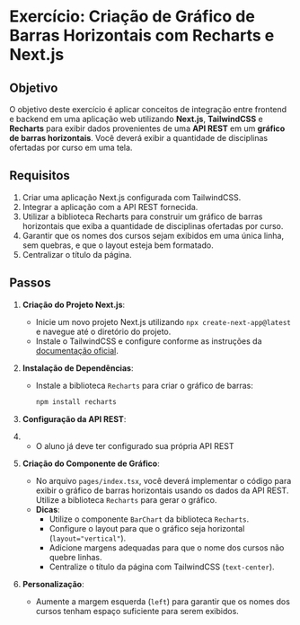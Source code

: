 # Exercício: Criação de Gráfico de Barras Horizontais com Recharts e Next.js

## Objetivo

O objetivo deste exercício é aplicar conceitos de integração entre frontend e backend em uma aplicação web utilizando **Next.js**, **TailwindCSS** e **Recharts** para exibir dados provenientes de uma **API REST** em um **gráfico de barras horizontais**. Você deverá exibir a quantidade de disciplinas ofertadas por curso em uma tela.

## Requisitos

1. Criar uma aplicação Next.js configurada com TailwindCSS.
2. Integrar a aplicação com a API REST fornecida.
3. Utilizar a biblioteca Recharts para construir um gráfico de barras horizontais que exiba a quantidade de disciplinas ofertadas por curso.
4. Garantir que os nomes dos cursos sejam exibidos em uma única linha, sem quebras, e que o layout esteja bem formatado.
5. Centralizar o título da página.

## Passos

1. **Criação do Projeto Next.js**:
   - Inicie um novo projeto Next.js utilizando `npx create-next-app@latest` e navegue até o diretório do projeto.
   - Instale o TailwindCSS e configure conforme as instruções da [documentação oficial](https://tailwindcss.com/docs/installation).

2. **Instalação de Dependências**:
   - Instale a biblioteca `Recharts` para criar o gráfico de barras:
     ```bash
     npm install recharts
     ```

3. **Configuração da API REST**:
4. - O aluno já deve ter configurado sua própria API REST

5. **Criação do Componente de Gráfico**:
   - No arquivo `pages/index.tsx`, você deverá implementar o código para exibir o gráfico de barras horizontais usando os dados da API REST. Utilize a biblioteca `Recharts` para gerar o gráfico.
   - **Dicas**:
     - Utilize o componente `BarChart` da biblioteca `Recharts`.
     - Configure o layout para que o gráfico seja horizontal (`layout="vertical"`).
     - Adicione margens adequadas para que o nome dos cursos não quebre linhas.
     - Centralize o título da página com TailwindCSS (`text-center`).

6. **Personalização**:
   - Aumente a margem esquerda (`left`) para garantir que os nomes dos cursos tenham espaço suficiente para serem exibidos.